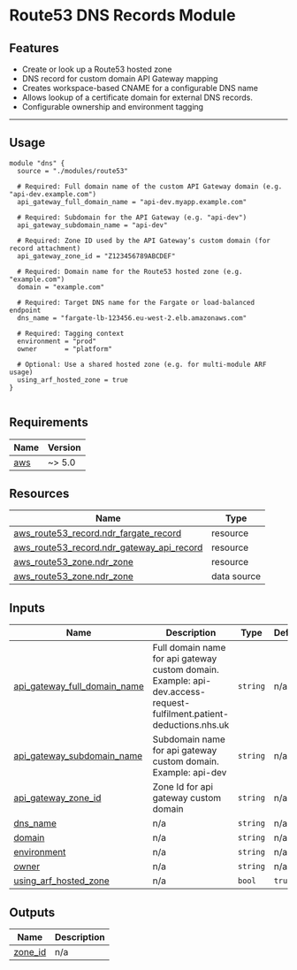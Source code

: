 # Route53 DNS Records Module

## Features

- Create or look up a Route53 hosted zone
- DNS record for custom domain API Gateway mapping
- Creates workspace-based CNAME for a configurable DNS name
- Allows lookup of a certificate domain for external DNS records.
- Configurable ownership and environment tagging

---

## Usage

```hcl
module "dns" {
  source = "./modules/route53"

  # Required: Full domain name of the custom API Gateway domain (e.g. "api-dev.example.com")
  api_gateway_full_domain_name = "api-dev.myapp.example.com"

  # Required: Subdomain for the API Gateway (e.g. "api-dev")
  api_gateway_subdomain_name = "api-dev"

  # Required: Zone ID used by the API Gateway’s custom domain (for record attachment)
  api_gateway_zone_id = "Z123456789ABCDEF"

  # Required: Domain name for the Route53 hosted zone (e.g. "example.com")
  domain = "example.com"

  # Required: Target DNS name for the Fargate or load-balanced endpoint
  dns_name = "fargate-lb-123456.eu-west-2.elb.amazonaws.com"

  # Required: Tagging context
  environment = "prod"
  owner       = "platform"

  # Optional: Use a shared hosted zone (e.g. for multi-module ARF usage)
  using_arf_hosted_zone = true
}


```

<!-- BEGIN_TF_DOCS -->

## Requirements

| Name                                                   | Version |
| ------------------------------------------------------ | ------- |
| <a name="requirement_aws"></a> [aws](#requirement_aws) | ~> 5.0  |

## Resources

| Name                                                                                                                                    | Type        |
| --------------------------------------------------------------------------------------------------------------------------------------- | ----------- |
| [aws_route53_record.ndr_fargate_record](https://registry.terraform.io/providers/hashicorp/aws/latest/docs/resources/route53_record)     | resource    |
| [aws_route53_record.ndr_gateway_api_record](https://registry.terraform.io/providers/hashicorp/aws/latest/docs/resources/route53_record) | resource    |
| [aws_route53_zone.ndr_zone](https://registry.terraform.io/providers/hashicorp/aws/latest/docs/resources/route53_zone)                   | resource    |
| [aws_route53_zone.ndr_zone](https://registry.terraform.io/providers/hashicorp/aws/latest/docs/data-sources/route53_zone)                | data source |

## Inputs

| Name                                                                                                                  | Description                                                                                                          | Type     | Default | Required |
| --------------------------------------------------------------------------------------------------------------------- | -------------------------------------------------------------------------------------------------------------------- | -------- | ------- | :------: |
| <a name="input_api_gateway_full_domain_name"></a> [api_gateway_full_domain_name](#input_api_gateway_full_domain_name) | Full domain name for api gateway custom domain. Example: api-dev.access-request-fulfilment.patient-deductions.nhs.uk | `string` | n/a     |   yes    |
| <a name="input_api_gateway_subdomain_name"></a> [api_gateway_subdomain_name](#input_api_gateway_subdomain_name)       | Subdomain name for api gateway custom domain. Example: api-dev                                                       | `string` | n/a     |   yes    |
| <a name="input_api_gateway_zone_id"></a> [api_gateway_zone_id](#input_api_gateway_zone_id)                            | Zone Id for api gateway custom domain                                                                                | `string` | n/a     |   yes    |
| <a name="input_dns_name"></a> [dns_name](#input_dns_name)                                                             | n/a                                                                                                                  | `string` | n/a     |   yes    |
| <a name="input_domain"></a> [domain](#input_domain)                                                                   | n/a                                                                                                                  | `string` | n/a     |   yes    |
| <a name="input_environment"></a> [environment](#input_environment)                                                    | n/a                                                                                                                  | `string` | n/a     |   yes    |
| <a name="input_owner"></a> [owner](#input_owner)                                                                      | n/a                                                                                                                  | `string` | n/a     |   yes    |
| <a name="input_using_arf_hosted_zone"></a> [using_arf_hosted_zone](#input_using_arf_hosted_zone)                      | n/a                                                                                                                  | `bool`   | `true`  |    no    |

## Outputs

| Name                                                     | Description |
| -------------------------------------------------------- | ----------- |
| <a name="output_zone_id"></a> [zone_id](#output_zone_id) | n/a         |

<!-- END_TF_DOCS -->
